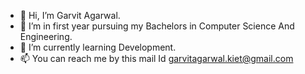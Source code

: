 - 👋 Hi, I’m Garvit Agarwal.
- 👀 I’m in first year pursuing my Bachelors in Computer Science And Engineering.
- 🌱 I’m currently learning Development.
- 📫 You can reach me by this mail Id garvitagarwal.kiet@gmail.com 

<!---
Garvit414/Garvit414 is a ✨ special ✨ repository because its `README.md` (this file) appears on your GitHub profile.
You can click the Preview link to take a look at your changes.
--->
